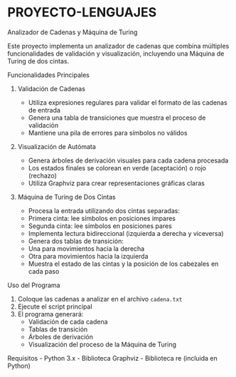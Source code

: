 # PROYECTO-LENGUAJES
 Analizador de Cadenas y Máquina de Turing

Este proyecto implementa un analizador de cadenas que combina múltiples funcionalidades de validación y visualización, incluyendo una Máquina de Turing de dos cintas.

 Funcionalidades Principales

 1. Validación de Cadenas
    - Utiliza expresiones regulares para validar el formato de las cadenas de entrada
    - Genera una tabla de transiciones que muestra el proceso de validación
    - Mantiene una pila de errores para símbolos no válidos

 2. Visualización de Autómata
    - Genera árboles de derivación visuales para cada cadena procesada
    - Los estados finales se colorean en verde (aceptación) o rojo (rechazo)
    - Utiliza Graphviz para crear representaciones gráficas claras

 3. Máquina de Turing de Dos Cintas
    - Procesa la entrada utilizando dos cintas separadas:
    - Primera cinta: lee símbolos en posiciones impares
    - Segunda cinta: lee símbolos en posiciones pares
    - Implementa lectura bidireccional (izquierda a derecha y viceversa)
    - Genera dos tablas de transición:
    - Una para movimientos hacia la derecha
    - Otra para movimientos hacia la izquierda
    - Muestra el estado de las cintas y la posición de los cabezales en cada paso

 Uso del Programa

1. Coloque las cadenas a analizar en el archivo `cadena.txt`
2. Ejecute el script principal
3. El programa generará:
   - Validación de cada cadena
   - Tablas de transición
   - Árboles de derivación
   - Visualización del proceso de la Máquina de Turing

 Requisitos
    - Python 3.x
    - Biblioteca Graphviz
    - Biblioteca re (incluida en Python)

